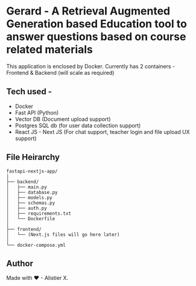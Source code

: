 # Gerard - A Retrieval Augmented Generation based Education tool to answer questions based on course related materials

This application is enclosed by Docker. Currently has 2 containers - Frontend & Backend (will scale as required)

## Tech used - 

- Docker 
- Fast API (Python)
- Vector DB (Document upload support)
- Postgres SQL db (for user data collection support)
- React JS - Next JS (For chat support, teacher login and file upload UX support)

## File Heirarchy

```
fastapi-nextjs-app/
│
├── backend/
│   ├── main.py
│   ├── database.py
│   ├── models.py
│   ├── schemas.py
│   ├── auth.py
│   ├── requirements.txt
│   └── Dockerfile
│
├── frontend/
│   └── (Next.js files will go here later)
│
└── docker-compose.yml
```
  
## Author

Made with ♥ - Alistier X.